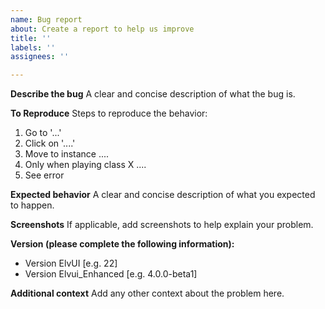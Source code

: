 ```yaml
---
name: Bug report
about: Create a report to help us improve
title: ''
labels: ''
assignees: ''

---
```


**Describe the bug**
A clear and concise description of what the bug is.

**To Reproduce**
Steps to reproduce the behavior:
1. Go to '...'
2. Click on '....'
3. Move to instance ....
4. Only when playing class X ....
4. See error

**Expected behavior**
A clear and concise description of what you expected to happen.

**Screenshots**
If applicable, add screenshots to help explain your problem.

**Version (please complete the following information):**
 - Version ElvUI [e.g. 22]
 - Version Elvui_Enhanced [e.g. 4.0.0-beta1]

**Additional context**
Add any other context about the problem here.
